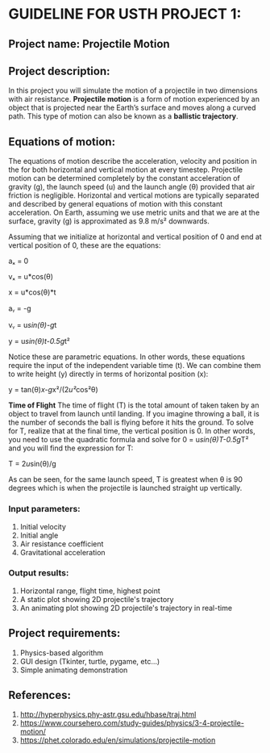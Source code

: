 # GUIDELINE FOR USTH PROJECT 1:

## Project name: Projectile Motion
## Project description:
In this project you will simulate the motion of a projectile in two dimensions with air resistance.
**Projectile motion** is a form of motion experienced by an object that is projected near the Earth’s surface and moves along a curved path. This type of motion can also be known as a **ballistic trajectory**. 
## Equations of motion:
The equations of motion describe the acceleration, velocity and position in the for both horizontal and vertical motion at every timestep. Projectile motion can be determined completely by the constant acceleration of gravity (g), the launch speed (u) and the launch angle (θ) provided that air friction is negligible. Horizontal and vertical motions are typically separated and described by general equations of motion with this constant acceleration. On Earth, assuming we use metric units and that we are at the surface, gravity (g) is approximated as 9.8 m/s² downwards.

Assuming that we initialize at horizontal and vertical position of 0 and end at vertical position of 0, these are the equations:

aₓ = 0

vₓ = u*cos(θ)

x = u*cos(θ)*t

aᵧ = -g

vᵧ = u*sin(θ)-g*t

y = u*sin(θ)*t-0.5*g*t²

Notice these are parametric equations. In other words, these equations require the input of the independent variable time (t). We can combine them to write height (y) directly in terms of horizontal position (x):

y = tan(θ)*x-g*x²/(2*u²*cos²θ)

**Time of Flight**
The time of flight (T) is the total amount of taken taken by an object to travel from launch until landing. If you imagine throwing a ball, it is the number of seconds the ball is flying before it hits the ground. To solve for T, realize that at the final time, the vertical position is 0. In other words, you need to use the quadratic formula and solve for 0 = u*sin(θ)*T-0.5*g*T² and you will find the expression for T:

T = 2*u*sin(θ)/g

As can be seen, for the same launch speed, T is greatest when θ is 90 degrees which is when the projectile is launched straight up vertically.

### Input parameters:
1. Initial velocity
2. Initial angle
3. Air resistance coefficient
4. Gravitational acceleration
### Output results:
1. Horizontal range, flight time, highest point
2. A static plot showing 2D projectile's trajectory
3. An animating plot showing 2D projectile's trajectory in real-time
## Project requirements:
1. Physics-based algorithm
2. GUI design (Tkinter, turtle, pygame, etc...)
3. Simple animating demonstration

## References:
1. http://hyperphysics.phy-astr.gsu.edu/hbase/traj.html
2. https://www.coursehero.com/study-guides/physics/3-4-projectile-motion/
3. https://phet.colorado.edu/en/simulations/projectile-motion
